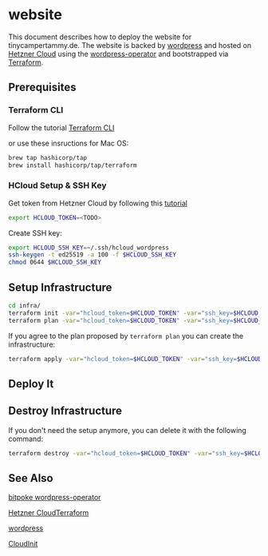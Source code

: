 # website

This document describes how to deploy the website for tinycampertammy.de. The website is backed by [wordpress](https://wordpress.org) and hosted on [Hetzner Cloud](https://www.hetzner.com/cloud) using the [wordpress-operator](https://github.com/bitpoke/wordpress-operator) and bootstrapped via [Terraform](https://registry.terraform.io/providers/hetznercloud/hcloud/latest/docs).

## Prerequisites

### Terraform CLI

Follow the tutorial [Terraform CLI](https://learn.hashicorp.com/tutorials/terraform/install-cli#install-terraform)

or use these insructions for Mac OS:

```bash
brew tap hashicorp/tap
brew install hashicorp/tap/terraform
```

### HCloud Setup & SSH Key

Get token from Hetzner Cloud by following this [tutorial](https://docs.hetzner.com/cloud/api/getting-started/generating-api-token/)

```bash
export HCLOUD_TOKEN=<TODO>
```

Create SSH key:

```bash
export HCLOUD_SSH_KEY=~/.ssh/hcloud_wordpress
ssh-keygen -t ed25519 -a 100 -f $HCLOUD_SSH_KEY
chmod 0644 $HCLOUD_SSH_KEY
```

## Setup Infrastructure

```bash
cd infra/
terraform init -var="hcloud_token=$HCLOUD_TOKEN" -var="ssh_key=$HCLOUD_SSH_KEY"
terraform plan -var="hcloud_token=$HCLOUD_TOKEN" -var="ssh_key=$HCLOUD_SSH_KEY"
```

If you agree to the plan proposed by `terraform plan` you can create the infrastructure:

```bash
terraform apply -var="hcloud_token=$HCLOUD_TOKEN" -var="ssh_key=$HCLOUD_SSH_KEY"
```

## Deploy It

## Destroy Infrastructure

If you don't need the setup anymore, you can delete it with the following command:

```bash
terraform destroy -var="hcloud_token=$HCLOUD_TOKEN" -var="ssh_key=$HCLOUD_SSH_KEY"
```

## See Also

[bitpoke wordpress-operator](https://github.com/bitpoke/wordpress-operator)

[Hetzner Cloud](https://www.hetzner.com/cloud)[Terraform](https://registry.terraform.io/providers/hetznercloud/hcloud/latest/docs)

[wordpress](https://wordpress.org)

[CloudInit](https://cloudinit.readthedocs.io/en/latest)
